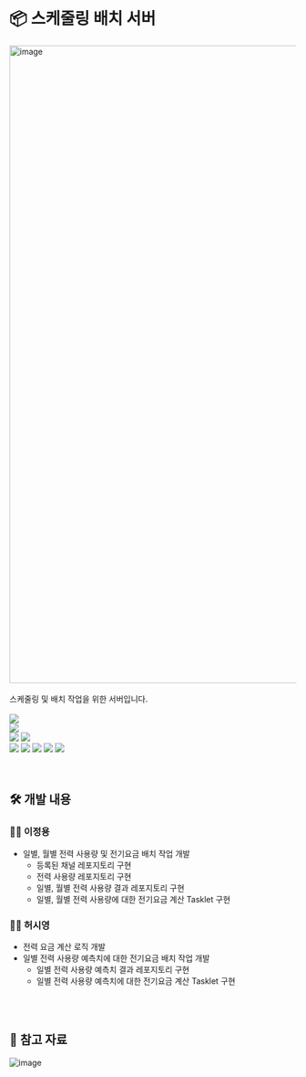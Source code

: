 # 📦 스케줄링 배치 서버
<img width="1117" alt="image" src="https://github.com/nhnacademy-aiot1-5/ai-service/assets/98167706/12c79f7e-f0a5-4662-bdca-8bd58ff9c919">
<br>
<br>
스케줄링 및 배치 작업을 위한 서버입니다.
<br>
<br>
<div>
<img src="https://img.shields.io/badge/java-007396?style=for-the-badge&logo=java&logoColor=white">
<br>
<img src="https://img.shields.io/badge/spring batch-6DB33F?style=for-the-badge&logo=springboot&logoColor=white">
<br>
<img src="https://img.shields.io/badge/mysql-4479A1?style=for-the-badge&logo=mysql&logoColor=white">
<img src="https://img.shields.io/badge/influxdb-22ADF6?style=for-the-badge&logo=influxdb&logoColor=white">
<br>
<img src="https://img.shields.io/badge/maven-C71A36?style=for-the-badge&logo=apachemaven&logoColor=white">
<img src="https://img.shields.io/badge/git-F05032?style=for-the-badge&logo=git&logoColor=white">
<img src="https://img.shields.io/badge/github-181717?style=for-the-badge&logo=github&logoColor=white">
<img src="https://img.shields.io/badge/nhncloud-2B5CDE?style=for-the-badge&logo=cloudera&logoColor=white">
<img src="https://img.shields.io/badge/sonarqube-4E9BCD?style=for-the-badge&logo=sonarqube&logoColor=white">
</div>
<br>
<br>

## 🛠️ 개발 내용
### 👩‍💻 이정용
- 일별, 월별 전력 사용량 및 전기요금 배치 작업 개발
   - 등록된 채널 레포지토리 구현
   - 전력 사용량 레포지토리 구현
   - 일별, 월별 전력 사용량 결과 레포지토리 구현
   - 일별, 월별 전력 사용량에 대한 전기요금 계산 Tasklet 구현

### 👨‍💻 허시영
- 전력 요금 계산 로직 개발
- 일별 전력 사용량 예측치에 대한 전기요금 배치 작업 개발
   - 일별 전력 사용량 예측치 결과 레포지토리 구현
   - 일별 전력 사용량 예측치에 대한 전기요금 계산 Tasklet 구현
<br>
<br>

## 📄 참고 자료
![image](https://github.com/nhnacademy-aiot1-5/batch-server/assets/98167706/2ff22b3f-a025-445c-adcc-237a011ebd47)
